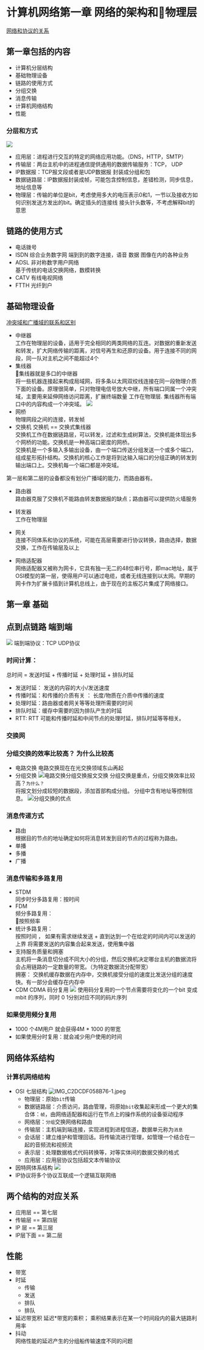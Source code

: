 # 计算机网络第一章 网络的架构和物理层
[网络和协议的关系](https://blog.csdn.net/qq_22238021/article/details/80279001)

## 第一章包括的内容
- 计算机分层结构
- 基础物理设备
- 链路的使用方式
- 分组交换
- 消息传输
- 计算机网络结构
- 性能

### 分层和方式
![](https://upload-images.jianshu.io/upload_images/4714178-3ae82b1ec16f9599.jpg?imageMogr2/auto-orient/strip%7CimageView2/2/w/1240)
- 应用层：进程进行交互的特定的网络应用功能。（DNS，HTTP，SMTP）
- 传输层：两台主机中的进程通信提供通用的数据传输服务：TCP， UDP
- IP数据报：TCP报文段或者是UDP数据报 封装成分组和包
- 数据链路层：IP数据报封装成帧，可能包含控制信息，差错检测，同步信息，地址信息等
- 物理层：传输的单位是bit，考虑使用多大的电压表示0和1，一节以及接收方如何识别发送方发出的bit。确定插头的连接线 接头针头数等，不考虑解释bit的意思

## 链路的使用方式
- 电话拨号<br>
- ISDN 综合业务数字网
端到到的数字连接，语音 数据 图像在内的各种业务
- ADSL 非对称数字用户网络<br>
基于传统的电话交换网络，数模转换
- CATV 有线电视网络
- FTTH 光纤到户

## 基础物理设备
[冲突域和广播域的联系和区别](https://www.cnblogs.com/bakari/archive/2012/09/08/2677086.html)
- 中继器<br>
工作在物理层的设备，适用于完全相同的两类网络的互连。对数据的重新发送和转发，扩大网络传输的距离，对信号再生和还原的设备。用于连接不同的网段，同一队对主机之间不能超过4个
- 集线器<br>
集线器就是多口的中继器<br>
将一些机器连接起来构成局域网，将多条以太网双绞线连接在同一段物理介质下面的设备。原理很简单，只对物理电信号放大中继，所有端口同属一个冲突域，主要用来延伸网络访问距离，扩展终端数量
工作在物理层.  集线器所有端口中的内容构成一个冲突域。
![](https://upload-images.jianshu.io/upload_images/4714178-c4f67b6af6e99e37.png?imageMogr2/auto-orient/strip%7CimageView2/2/w/1240)
- 网桥<br>
物理网段之间的连接，转发帧
- 交换机
交换机 == 交换式集线器<br>
交换机工作在数据链路层，可以转发，过滤和生成树算法，交换机能体现出多个网桥的功能。交换机是一种高端口密度的网桥。<br>
交换机是一个多输入多输出设备，由一个端口传送分组发送一个或多个端口，组成星形拓扑结构。交换机的核心工作是将到达输入端口的分组正确的转发到输出端口上。交换机每一个端口都是冲突域。

第一层和第二层的设备都没有划分广播域的能力，而路由器有。
- 路由器<br>
路由器克服了交换机不能路由转发数据报的缺点；路由器可以提供防火墙服务
- 转发器<br>
工作在物理层
- 网关<br>
连接不同体系和协议的系统，可能在高层需要进行协议转换，路由选择，数据交换，工作在传输层及以上<br>

- 网络适配器<br>
网络适配器又被称为网卡，它具有独一无二的48位串行号，即mac地址，属于OSI模型的第一层，使得用户可以通过电缆，或者无线连接到以太网。早期的网卡作为扩展卡插到计算机总线上，由于现在的主板芯片集成了网络接口。


## 第一章 基础
## 点到点链路 端到端
![](https://upload-images.jianshu.io/upload_images/4714178-5723e4c3547da6c2.png?imageMogr2/auto-orient/strip%7CimageView2/2/w/1240)
端到端协议：TCP UDP协议
### 时间计算：
总时间 = 发送时延 + 传播时延 + 处理时延 + 排队时延<br>
- 发送时延： 发送的内容的大小/发送速度<br>
- 传播时延：和传播的介质有关 ： 长度/物质在介质中传播的速度<br>
- 处理时延：路由器或者网关等等处理所需要的时间<br>
- 排队时延：缓存中需要的因为排队产生的时延
- RTT: RTT 可能和传播时延和中间节点的处理时延，排队时延等等相关。
### 交换网
### 分组交换的效率比较高？ 为什么比较高
- 电路交换
电路交换现在在光交换领域东山再起
- 分组交换
![电路交换分组交换报文交换](https://upload-images.jianshu.io/upload_images/4714178-7e325efb9cfa8f13.png?imageMogr2/auto-orient/strip%7CimageView2/2/w/1240)
分组交换是重点，分组交换效率比较高？``为什么？``<br>
将报文划分成较短的数据段，添加首部构成分组。
分组中含有地址等控制信息。
![分组交换的优点](https://upload-images.jianshu.io/upload_images/4714178-13180a5901028a6d.png?imageMogr2/auto-orient/strip%7CimageView2/2/w/1240)
### 消息传递方式
- 路由<br>
根据目的节点的地址确定如何将消息转发到目的节点的过程称为路由。
- 单播
- 多播
- 广播
### 消息传输和多路复用
- STDM<br>
同步时分多路复用：按时间
- FDM<br>
频分多路复用：<br> 按照频率
- 统计多路复用：<br>按照时间 ， 如果有需求继续发送 + 直到达到一个在给定的时间内可以发送的上界
将需要发送的内容集合起来发送，使用集中器<br>
- 支持服务质量和拥塞<br>
主机将一条消息切分成不同大小的分组，然后交换机决定哪台主机的数据流将会占用链路的一定数量的带宽。（为特定数据流分配带宽）<br>
拥塞：
交换机缓存数据在内存中，交换机接受分组的速度比发送分组的速度快。有一部分会缓存在内存中
- CDM 
CDMA
码分复用
![](https://upload-images.jianshu.io/upload_images/4714178-0afba72eab96c943.jpg?imageMogr2/auto-orient/strip%7CimageView2/2/w/1240)
使用码分复用的一个节点需要将变化的一个bit 变成 mbit 的序列，同时 0 1分别对应不同的码片序列

### 如果使用频分复用
- 1000 个4M用户 就会获得4M * 1000 的带宽
- 如果使用分时复用：就会减少用户使用的时间
## 网络体系结构
### 计算机网络结构
- OSI 七层结构
![IMG_C2DCDF058B76-1.jpeg](https://upload-images.jianshu.io/upload_images/4714178-68234777d354a061.jpeg?imageMogr2/auto-orient/strip%7CimageView2/2/w/1240)
    - 物理层：原始``bit``传输<br>
    - 数据链路层：介质访问，路由管理，将原始``bit``收集起来形成一个更大的集合体：``帧``，由网络适配器和运行在节点上的操作系统的设备驱动程序<br>
    - 网络层：``分组``交换网络和路由<br>
    - 传输层：主机端到端连接，实现进程到进程信道，数据单元称为``消息``<br>
    - 会话层：建立维护和管理回话。将传输流进行管理，如管理一个结合在一起的音频流和视频流<br>
    - 表示层：处理数据格式代码转换等，对等实体间的数据交换的格式<br>
    - 应用层：应用层协议包括超文本传输协议
- 因特网体系结构
![](https://upload-images.jianshu.io/upload_images/4714178-085557a205da708b.jpeg?imageMogr2/auto-orient/strip%7CimageView2/2/w/1240)
- IP协议将多个协议互联成一个逻辑互联网络

## 两个结构的对应关系
- 应用层 == 第七层
- 传输层 == 第四层
- IP 层 == 第三层
- IP层下面 == 第二层

## 性能
- 带宽
- 时延
    - 传输
    - 发送
    - 排队
    - 排队
- 延迟带宽积
延迟*带宽的乘积；
乘积结果表示在某一个时间段内的最大链路利用率
- 抖动<br>
网络性能的延迟产生的分组船传输速度不同的问题

